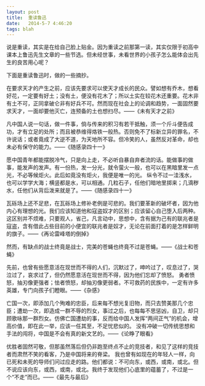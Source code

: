 ```yaml
---
layout: post
title:  重读鲁迅
date:   2014-5-7 4:46:20
tags: blah
---
```

说是重读，其实是在给自己脸上贴金。因为重读之前那第一读，其实仅限于初高中课本上鲁迅先生文章的一些节选。但未经世事，未看世界的小孩子怎么能体会出先生的良苦用心呢？

下面是重读鲁迅时，做的一些摘抄。

在要求天才的产生之前，应该先要求可以使天才成长的民众。譬如想有乔木，想看好花，一定要有好土；没有土，便没有花木了；所以土实在较花木还重要。花木非有土不可，正同拿破仑非有好兵不可。然而现在社会上的论调和趋势，一面固然要求天才，一面却要他灭亡，连预备的土也想扫尽。——《未有天才之前》

凡中国人说一句话，做一件事，倘与传来的积习有若干抵触，须一个斤斗便告成功，才有立足的处所；而且被恭维得烙铁一般热。否则免不了标新立异的罪名，不许说话；或者竟成了大逆不道，为天地所不容。但冷笑的人，虽然反对革命，却也未必有保守的能力。——《随感录四十一》

愿中国青年都能摆脱冷气，只是向上走，不必听自暴自弃者流的话。能做事的做事，能发声的发声。有一份热，发一分光，就令萤火一般，也可以在黑暗里发一点光，不必等候炬火。此后如竟没有炬火，我便是唯一的光。
纵令不过一洼浅水，也可以学学大海；横竖都是水，可以相通。几粒石子，任他们暗地里掷来；几滴秽水，任他们从背后泼来就是了。——《随感录四十一》

瓦砾场上还不足悲，在瓦砾场上修补老例是可悲的。我们要革新的破坏者，因为他内心有理想的光。我们应该知道他和寇盗奴才的区别；应该留心自己堕入后两种。这区别并不烦难，只要观人，省己，凡言动中，思想中，含有据为己有的联兆者是寇盗，含有借此占些目前的小便宜的联兆者是奴才，无论在前面打着的是怎样鲜明的旗子。——《再论雷峰塔的倒掉》

然而，有缺点的战士终竟是战士，完美的苍蝇也终竟不过是苍蝇。——《战士和苍蝇》

先前，也曾有些愿意活在现世而不得的人们，沉默过了，呻吟过了，叹息过了，哭泣过了，哀求过了，但仍然愿意活在现世而不得，因为他们忘却了愤怒。
勇者愤怒，抽刃像更强者；怯者愤怒，却抽刃像更弱者。不可救药的民族中，一定有许多英雄，专门向孩子们瞪眼。——《杂感》

亡国一次，即添加几个殉难的忠臣，后来每不想光复旧物，而只去赞美那几个忠臣；遭劫一次，即造成一群不辱的烈女，事过之后，也每每不思惩凶，自卫，却只顾歌咏那一群烈女。仿佛亡国遭劫的事，反而给中国人发挥“两间正气”的机会，增高价值，即在此一举，应该一任其至，不足忧悲似的。
没有冲破一切传统思想和手法的闯将，中国是不会有真的新文艺的。——《论睁了眼看》

优胜者固然可敬，但那虽然落后但仍非跑至终点不止的竞技者，和见了这样的竞技者而肃然不笑的看客，乃是中国将来的脊梁。
我也曾有如现在的年轻人一样，向已死和未死的导师们问过应走的路。他们都说：不可向东，或西，或南，或北。但不说应该向东，或西，或南，或北。我终于发现他们心底里的蕴蓄了，不过是一个“不走”而已。——《最先与最后》